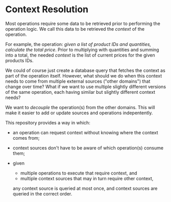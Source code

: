 # Context Resolution

Most operations require some data to be retrieved prior to performing the
operation logic. We call this data to be retrieved the *context* of the
operation.

For example, the operation: *given a list of product IDs and quantities,
calculate the total price*. Prior to multiplying with quantities and summing
into a total, the needed *context* is the list of current prices for the given
products IDs.

We could of course just create a database query that fetches the context as part
of the operation itself. However, what should we do when this context needs to
come from multiple external sources ("other domains") that change over time?
What if we want to use multiple slightly different versions of the same
operation, each having similar but slightly different context needs?

We want to *decouple* the operation(s) from the other domains. This will make it
easier to add or update sources and operations indepentently.

This repository provides a way in which:

* an operation can request context without knowing where the context comes from;
* context sources don't have to be aware of which operation(s) consume them;
* given    
  * multiple operations to execute that require context, and    
  * multiple context sources that may in turn require other context,
  
  any context source is queried at most once, and context sources are queried in the correct order.




